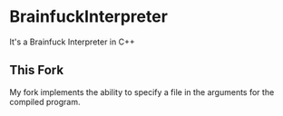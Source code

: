 # BrainfuckInterpreter
It's a Brainfuck Interpreter in C++
## This Fork
My fork implements the ability to specify a file in the arguments for the compiled program.

